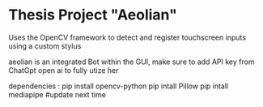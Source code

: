 # Thesis Project "Aeolian"
Uses the OpenCV framework to detect and register touchscreen inputs using a custom stylus

aeolian is an integrated Bot within the GUI, make sure to add API key from ChatGpt open ai to fully utize her 

dependencies : 
pip install opencv-python
pip intall Pillow 
pip intall mediapipe
#update next time 
